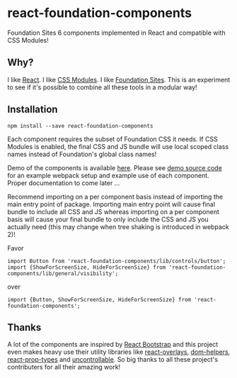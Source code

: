 # react-foundation-components

Foundation Sites 6 components implemented in React and compatible with CSS Modules!

## Why?

I like [React](https://facebook.github.io/react). I like [CSS Modules](https://github.com/css-modules/css-modules). I like [Foundation Sites](http://foundation.zurb.com/sites.html). This is an experiment to see if it's possible to combine all these tools in a modular way!

## Installation

```
npm install --save react-foundation-components
```

Each component requires the subset of Foundation CSS it needs. If CSS Modules is enabled, the final CSS and JS bundle will use local scoped class names instead of Foundation's global class names!

Demo of the components is available [here](http://aruberto.github.io/react-foundation-components). Please see [demo source code](https://github.com/aruberto/react-foundation-components/tree/master/demo) for an example webpack setup and example use of each component. Proper documentation to come later ...

Recommend importing on a per component basis instead of importing the main entry point of package. Importing main entry point will cause final bundle to include all CSS and JS whereas importing on a per component basis will cause your final bundle to only include the CSS and JS you actually need (this may change when tree shaking is introduced in webpack 2)!

Favor

```
import Button from 'react-foundation-components/lib/controls/button';
import {ShowForScreenSize, HideForScreenSize} from 'react-foundation-components/lib/general/visibility';
```

over

```
import {Button, ShowForScreenSize, HideForScreenSize} from 'react-foundation-components';
```

## Thanks

A lot of the components are inspired by [React Bootstrap](https://github.com/react-bootstrap/react-bootstrap) and this project even makes heavy use their utility libraries like [react-overlays](https://github.com/react-bootstrap/react-overlays), [dom-helpers](https://github.com/react-bootstrap/dom-helpers), [react-prop-types](https://github.com/react-bootstrap/react-prop-types) and [uncontrollable](https://github.com/jquense/uncontrollable). So big thanks to all these project's contributers for all their amazing work!
